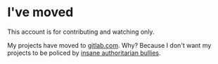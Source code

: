 # I've moved
This account is for contributing and watching only.

My projects have moved to [gitlab.com](https://gitlab.com/u/fbt).
Why? Because I don't want my projects to be policed by [insane authoritarian bullies](https://twitter.com/coralineada/status/702594868984459264).
